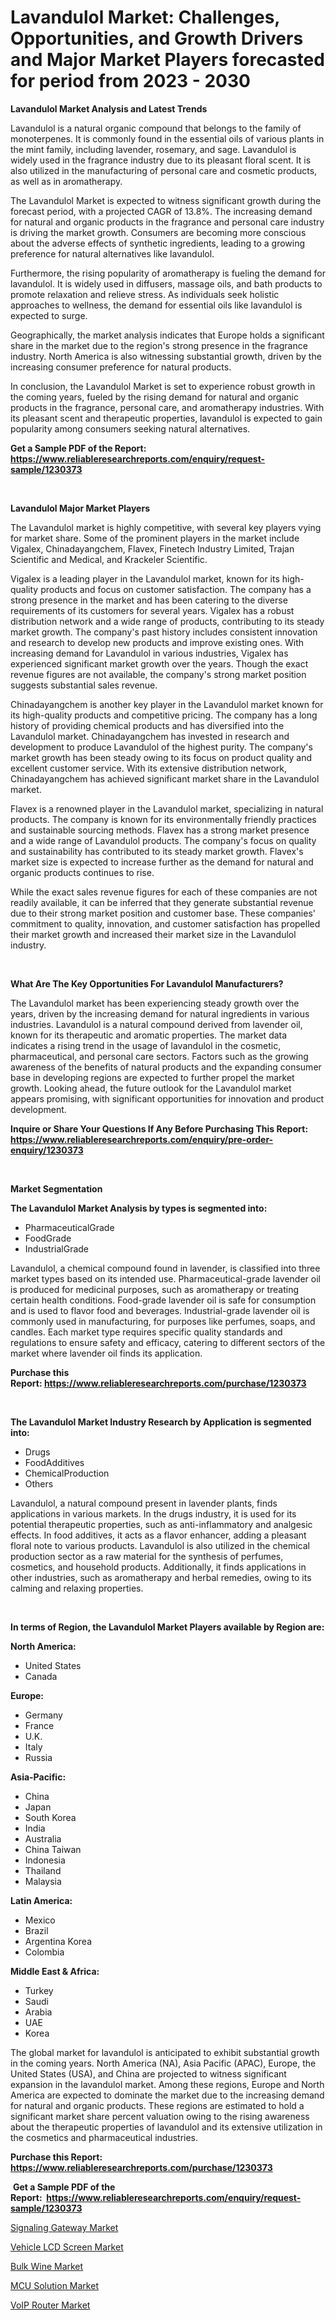 <p><h1>Lavandulol Market: Challenges, Opportunities, and Growth Drivers and Major Market Players forecasted for period from 2023 - 2030</h1></p><p><strong>Lavandulol Market Analysis and Latest Trends</strong></p>
<p><p>Lavandulol is a natural organic compound that belongs to the family of monoterpenes. It is commonly found in the essential oils of various plants in the mint family, including lavender, rosemary, and sage. Lavandulol is widely used in the fragrance industry due to its pleasant floral scent. It is also utilized in the manufacturing of personal care and cosmetic products, as well as in aromatherapy.</p><p>The Lavandulol Market is expected to witness significant growth during the forecast period, with a projected CAGR of 13.8%. The increasing demand for natural and organic products in the fragrance and personal care industry is driving the market growth. Consumers are becoming more conscious about the adverse effects of synthetic ingredients, leading to a growing preference for natural alternatives like lavandulol.</p><p>Furthermore, the rising popularity of aromatherapy is fueling the demand for lavandulol. It is widely used in diffusers, massage oils, and bath products to promote relaxation and relieve stress. As individuals seek holistic approaches to wellness, the demand for essential oils like lavandulol is expected to surge.</p><p>Geographically, the market analysis indicates that Europe holds a significant share in the market due to the region's strong presence in the fragrance industry. North America is also witnessing substantial growth, driven by the increasing consumer preference for natural products.</p><p>In conclusion, the Lavandulol Market is set to experience robust growth in the coming years, fueled by the rising demand for natural and organic products in the fragrance, personal care, and aromatherapy industries. With its pleasant scent and therapeutic properties, lavandulol is expected to gain popularity among consumers seeking natural alternatives.</p></p>
<p><strong>Get a Sample PDF of the Report:&nbsp; <a href="https://www.reliableresearchreports.com/enquiry/request-sample/1230373">https://www.reliableresearchreports.com/enquiry/request-sample/1230373</a></strong></p>
<p>&nbsp;</p>
<p><strong>Lavandulol Major Market Players</strong></p>
<p><p>The Lavandulol market is highly competitive, with several key players vying for market share. Some of the prominent players in the market include Vigalex, Chinadayangchem, Flavex, Finetech Industry Limited, Trajan Scientific and Medical, and Krackeler Scientific.</p><p>Vigalex is a leading player in the Lavandulol market, known for its high-quality products and focus on customer satisfaction. The company has a strong presence in the market and has been catering to the diverse requirements of its customers for several years. Vigalex has a robust distribution network and a wide range of products, contributing to its steady market growth. The company's past history includes consistent innovation and research to develop new products and improve existing ones. With increasing demand for Lavandulol in various industries, Vigalex has experienced significant market growth over the years. Though the exact revenue figures are not available, the company's strong market position suggests substantial sales revenue.</p><p>Chinadayangchem is another key player in the Lavandulol market known for its high-quality products and competitive pricing. The company has a long history of providing chemical products and has diversified into the Lavandulol market. Chinadayangchem has invested in research and development to produce Lavandulol of the highest purity. The company's market growth has been steady owing to its focus on product quality and excellent customer service. With its extensive distribution network, Chinadayangchem has achieved significant market share in the Lavandulol market.</p><p>Flavex is a renowned player in the Lavandulol market, specializing in natural products. The company is known for its environmentally friendly practices and sustainable sourcing methods. Flavex has a strong market presence and a wide range of Lavandulol products. The company's focus on quality and sustainability has contributed to its steady market growth. Flavex's market size is expected to increase further as the demand for natural and organic products continues to rise.</p><p>While the exact sales revenue figures for each of these companies are not readily available, it can be inferred that they generate substantial revenue due to their strong market position and customer base. These companies' commitment to quality, innovation, and customer satisfaction has propelled their market growth and increased their market size in the Lavandulol industry.</p></p>
<p>&nbsp;</p>
<p><strong>What Are The Key Opportunities For Lavandulol Manufacturers?</strong></p>
<p><p>The Lavandulol market has been experiencing steady growth over the years, driven by the increasing demand for natural ingredients in various industries. Lavandulol is a natural compound derived from lavender oil, known for its therapeutic and aromatic properties. The market data indicates a rising trend in the usage of lavandulol in the cosmetic, pharmaceutical, and personal care sectors. Factors such as the growing awareness of the benefits of natural products and the expanding consumer base in developing regions are expected to further propel the market growth. Looking ahead, the future outlook for the Lavandulol market appears promising, with significant opportunities for innovation and product development.</p></p>
<p><strong>Inquire or Share Your Questions If Any Before Purchasing This Report: <a href="https://www.reliableresearchreports.com/enquiry/pre-order-enquiry/1230373">https://www.reliableresearchreports.com/enquiry/pre-order-enquiry/1230373</a></strong></p>
<p>&nbsp;</p>
<p><strong>Market Segmentation</strong></p>
<p><strong>The Lavandulol Market Analysis by types is segmented into:</strong></p>
<p><ul><li>PharmaceuticalGrade</li><li>FoodGrade</li><li>IndustrialGrade</li></ul></p>
<p><p>Lavandulol, a chemical compound found in lavender, is classified into three market types based on its intended use. Pharmaceutical-grade lavender oil is produced for medicinal purposes, such as aromatherapy or treating certain health conditions. Food-grade lavender oil is safe for consumption and is used to flavor food and beverages. Industrial-grade lavender oil is commonly used in manufacturing, for purposes like perfumes, soaps, and candles. Each market type requires specific quality standards and regulations to ensure safety and efficacy, catering to different sectors of the market where lavender oil finds its application.</p></p>
<p><strong>Purchase this Report:&nbsp;<a href="https://www.reliableresearchreports.com/purchase/1230373">https://www.reliableresearchreports.com/purchase/1230373</a></strong></p>
<p>&nbsp;</p>
<p><strong>The Lavandulol Market Industry Research by Application is segmented into:</strong></p>
<p><ul><li>Drugs</li><li>FoodAdditives</li><li>ChemicalProduction</li><li>Others</li></ul></p>
<p><p>Lavandulol, a natural compound present in lavender plants, finds applications in various markets. In the drugs industry, it is used for its potential therapeutic properties, such as anti-inflammatory and analgesic effects. In food additives, it acts as a flavor enhancer, adding a pleasant floral note to various products. Lavandulol is also utilized in the chemical production sector as a raw material for the synthesis of perfumes, cosmetics, and household products. Additionally, it finds applications in other industries, such as aromatherapy and herbal remedies, owing to its calming and relaxing properties.</p></p>
<p>&nbsp;</p>
<p><strong>In terms of Region, the Lavandulol Market Players available by Region are:</strong></p>
<p>
    <p> <strong> North America: </strong>
        <ul>
            <li>United States</li>
            <li>Canada</li>
        </ul>
        </p> 
    <p> <strong> Europe: </strong>
        <ul>
            <li>Germany</li>
            <li>France</li>
            <li>U.K.</li>
            <li>Italy</li>
            <li>Russia</li>
        </ul>
        </p> 
    <p> <strong> Asia-Pacific: </strong>
        <ul>
            <li>China</li>
            <li>Japan</li>
            <li>South Korea</li>
            <li>India</li>
            <li>Australia</li>
            <li>China Taiwan</li>
            <li>Indonesia</li>
            <li>Thailand</li>
            <li>Malaysia</li>
        </ul>
        </p> 
    <p> <strong> Latin America: </strong>
        <ul>
            <li>Mexico</li>
            <li>Brazil</li>
            <li>Argentina Korea</li>
            <li>Colombia</li>
        </ul>
        </p> 
    <p> <strong> Middle East & Africa: </strong>
        <ul>
            <li>Turkey</li>
            <li>Saudi</li>
            <li>Arabia</li>
            <li>UAE</li>
            <li>Korea</li>
        </ul>
    </p>
    </p>
<p><p>The global market for lavandulol is anticipated to exhibit substantial growth in the coming years. North America (NA), Asia Pacific (APAC), Europe, the United States (USA), and China are projected to witness significant expansion in the lavandulol market. Among these regions, Europe and North America are expected to dominate the market due to the increasing demand for natural and organic products. These regions are estimated to hold a significant market share percent valuation owing to the rising awareness about the therapeutic properties of lavandulol and its extensive utilization in the cosmetics and pharmaceutical industries.</p></p>
<p><strong>Purchase this Report: <a href="https://www.reliableresearchreports.com/purchase/1230373">https://www.reliableresearchreports.com/purchase/1230373</a></strong></p>
<p>&nbsp;<strong>Get a Sample PDF of the Report:&nbsp;&nbsp;<a href="https://www.reliableresearchreports.com/enquiry/request-sample/1230373">https://www.reliableresearchreports.com/enquiry/request-sample/1230373</a></strong></p>
<p><strong></strong></p>
<p><p><a href="https://medium.com/@rossiezieme2023/signaling-gateway-market-size-reveals-the-best-marketing-channels-in-global-industry-f58e55e90007">Signaling Gateway Market</a></p><p><a href="https://medium.com/@dellkoepp/vehicle-lcd-screen-market-comprehensive-assessment-by-type-application-and-geography-45fce0ae49f3">Vehicle LCD Screen Market</a></p><p><a href="https://medium.com/@vidyap2912/bulk-wine-market-research-report-its-history-and-forecast-2023-to-2030-508eab737456">Bulk Wine Market</a></p><p><a href="https://medium.com/@randyhuel1989/mcu-solution-market-analysis-and-sze-forecasted-for-period-from-2023-to-2030-77e7c0724326">MCU Solution Market</a></p><p><a href="https://medium.com/@elisamohr1910/voip-router-market-analysis-and-sze-forecasted-for-period-from-2023-to-2030-d102f1e5ae06">VoIP Router Market</a></p></p>